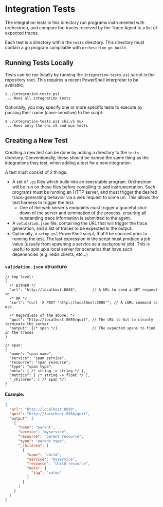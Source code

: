 # Integration Tests

The integration tests in this directory run programs instrumented with orchestrion, and compare the traces received by
the Trace Agent to a list of expected traces.

Each test is a directory within the `tests` directory. This directory must contain a go program compilable with
`orchestrion go build`.

## Running Tests Locally

Tests can be run locally by running the `integration-tests.ps1` script in the repository root. This requires a recent
PowerShell interpreter to be available.

```console
$ ./integration-tests.ps1
... Runs all integration tests
```

Optionally, you may specify one or more specific tests to execute by passing their name (case-sensitive) to the script:

```console
$ ./integration-tests.ps1 chi.v5 mux
... Runs only the chi.v5 and mux tests
```


## Creating a New Test

Creating a new test can be done by adding a directory to the `tests` directory. Conventionally, these should be named
the same thing as the integrations they test, when adding a test for a new integration.

A test must consist of 2 things:
- A set of `.go` files which build into an executable program. Orchestrion will be run on these files before compiling
  to add instrumentation. Such programs must be running an HTTP server, and must trigger the desired trace-generating
  behavior via a web request to some url. This allows the test harness to trigger the test.
  * One of the web server's endpoints must trigger a graceful shut-down of the server and termination of the process,
	  ensuring all outstanding trace information is submitted to the agent.
- A `validation.json` file, containing the URL that will trigger the trace generation, and a list of traces to be
  expected in the output.
- Optionally, a `setup.ps1` PowerShell script, that'll be sourced prior to running the test. The last expression in the
  script must produce a job value (usually from spawning a service as a background job). This is useful to spin up a
  local server for scenarios that have such depenencies (e.g: redis clients, etc...)

### `validation.json` structure

```jsonc
// top level:
{
  /* EITHER */
  "url": "http://localhost:8080",       // A URL to send a GET request to
  /* OR */
  "curl": "curl -X POST 'http://localhost:8080'", // A cURL command to use

  /* Regardless of the above: */
  "quit": "http://localhost:8080/quit", // The URL to hit to cleanly terminate the server
  "output": [/* span */]                // The expected spans to find in the traces
}

// span:
{
  "name": "span name",
  "service": "span service",
  "resource": "span resource",
  "type": "span type",
  "meta": { /* string -> string */ },
  "metrics": { /* string -> float */ },
  "_children": [ /* span */]
}
```

#### Example:
```json
{
  "url": "http://localhost:8080",
  "quit": "http://localhost:8080/quit",
  "output": [
    {
      "name": "parent",
      "service": "myservice",
      "resource": "parent resource",
      "type": "parent type",
      "_children": [
        {
          "name": "child",
          "service": "myservice",
          "resource": "child resource",
          "meta": {
            "tag": "value"
          }
        }
      ]
    }
  ]
}
```
